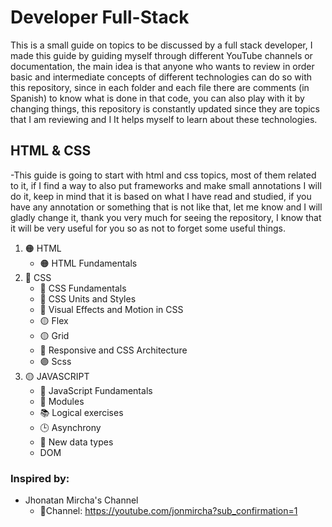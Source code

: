 # Developer Full-Stack

This is a small guide on topics to be discussed by a full stack developer, I made this guide by guiding myself through different YouTube channels or documentation, the main idea is that anyone who wants to review in order basic and intermediate concepts of different technologies can do so with this repository, since in each folder and each file there are comments (in Spanish) to know what is done in that code, you can also play with it by changing things, this repository is constantly updated since they are topics that I am reviewing and I It helps myself to learn about these technologies.

## HTML & CSS

-This guide is going to start with html and css topics, most of them related to it, if I find a way to also put frameworks and make small annotations I will do it, keep in mind that it is based on what I have read and studied, if you have any annotation or something that is not like that, let me know and I will gladly change it, thank you very much for seeing the repository, I know that it will be very useful for you so as not to forget some useful things.

1. 🟠 HTML
   - 🟠 HTML Fundamentals
1. 🔵 CSS
   - 🔵 CSS Fundamentals
   - 🔵 CSS Units and Styles
   - 🔵 Visual Effects and Motion in CSS
   - 🟡 Flex
   - 🟡 Grid
   - 🔴 Responsive and CSS Architecture
   - 🟣 Scss
1. 🟡 JAVASCRIPT
   - 🎯 JavaScript Fundamentals
   - 📁 Modules
   - 📚 Logical exercises
   - 🕒 Asynchrony
   - 🔩 New data types
   - DOM

### Inspired by:

- Jhonatan Mircha's Channel
  - 🔔Channel: https://youtube.com/jonmircha?sub_confirmation=1
